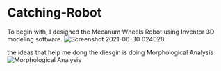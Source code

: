 # Catching-Robot
To begin with, I designed the Mecanum Wheels Robot using Inventor 3D modeling software.
![Screenshot 2021-06-30 024028](https://user-images.githubusercontent.com/85850480/124094759-bba88b00-da61-11eb-9ec1-12df70f6a36d.jpeg)

the ideas that help me dong the diesgin is doing Morphological Analysis
![Morphological Analysis](https://user-images.githubusercontent.com/85850480/124095089-07f3cb00-da62-11eb-9132-a65a5972feb1.png) 

